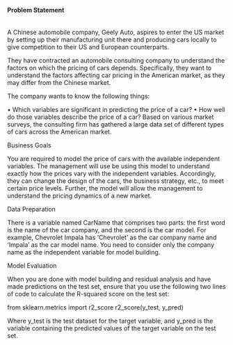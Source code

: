 **Problem Statement**<br><br><br>
A Chinese automobile company, Geely Auto, aspires to enter the US market by setting up their manufacturing unit there and producing cars locally to give competition to their US and European counterparts. 

 

They have contracted an automobile consulting company to understand the factors on which the pricing of cars depends. Specifically, they want to understand the factors affecting car pricing in the American market, as they may differ from the Chinese market. 

The company wants to know the following things:

   • Which variables are significant in predicting the price of a car?
   • How well do those variables describe the price of a car?
Based on various market surveys, the consulting firm has gathered a large data set of different types of cars across the American market. 

 

Business Goals

You are required to model the price of cars with the available independent variables. The management will use be using this model to understand exactly how the prices vary with the independent variables. Accordingly, they can change the design of the cars, the business strategy, etc., to meet certain price levels. Further, the model will allow the management to understand the pricing dynamics of a new market.

 

Data Preparation

There is a variable named CarName that comprises two parts: the first word is the name of the car company, and the second is the car model. For example, Chevrolet Impala has ‘Chevrolet’ as the car company name and ‘Impala’ as the car model name. You need to consider only the company name as the independent variable for model building.

 

Model Evaluation

When you are done with model building and residual analysis and have made predictions on the test set, ensure that you use the following two lines of code to calculate the R-squared score on the test set:

from sklearn.metrics import r2_score
r2_score(y_test, y_pred)

Where y_test is the test dataset for the target variable, and y_pred is the variable containing the predicted values of the target variable on the test set.
